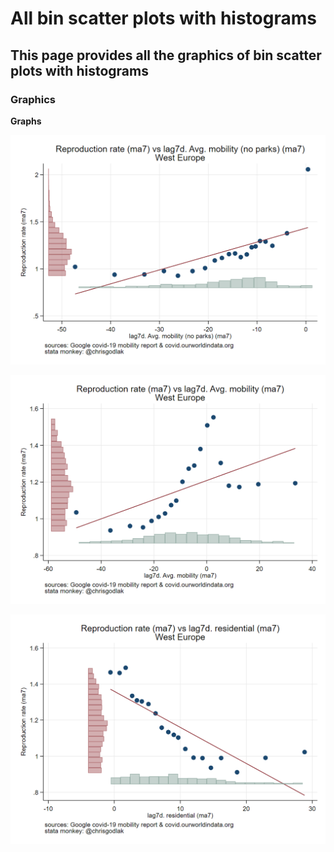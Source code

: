 All bin scatter plots with histograms
========================

<!--- To create a heading, we underline text with equal signs. -->

<!--- Text enclosed in these arrows will be ignored. -->

This page provides all the graphics of bin scatter plots with histograms
---

<!--- The three dashes above create a horizontal line. -->

### Graphics

<!--- We create a sub-heading with two pound signs. -->

<!--- We use two asterisks around each word we want to format as bold. -->

**Graphs**

<img title="" src="we_bhs_ma7reproduction_rate_L7ma7avgmob_noparks.png" alt="Graph1" data-align="inline">

![Graph2](we_bhs_ma7reproduction_rate_L7ma7avgmob.png)

![Graph3](we_bhs_ma7reproduction_rate_L7ma7residential.png)
